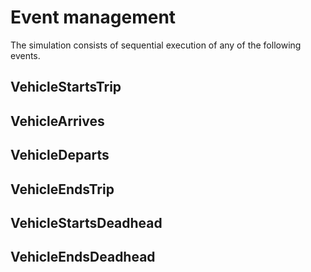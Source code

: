 # Event management

The simulation consists of sequential execution of any of the
following events.

## VehicleStartsTrip

## VehicleArrives

## VehicleDeparts

## VehicleEndsTrip

## VehicleStartsDeadhead

## VehicleEndsDeadhead
